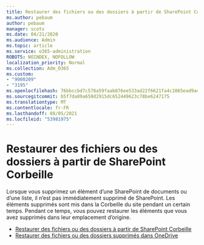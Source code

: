 ```yaml
---
title: Restaurer des fichiers ou des dossiers à partir de SharePoint Corbeille
ms.author: pebaum
author: pebaum
manager: scotv
ms.date: 04/21/2020
ms.audience: Admin
ms.topic: article
ms.service: o365-administration
ROBOTS: NOINDEX, NOFOLLOW
localization_priority: Normal
ms.collection: Adm_O365
ms.custom:
- "9000209"
- "3195"
ms.openlocfilehash: 76bbccbd7c578a59faab076ee533ad22f6621fa4c1065ead9adce091acb0ef51
ms.sourcegitcommit: b5f7da89a650d2915dc652449623c78be6247175
ms.translationtype: MT
ms.contentlocale: fr-FR
ms.lasthandoff: 08/05/2021
ms.locfileid: "53981975"
---
```

# <a name="restore-files-or-folders-from-the-sharepoint-recycle-bin"></a>Restaurer des fichiers ou des dossiers à partir de SharePoint Corbeille 

Lorsque vous supprimez un élément d’une SharePoint de documents ou d’une liste, il n’est pas immédiatement supprimé de SharePoint. Les éléments supprimés sont mis dans la Corbeille du site pendant un certain temps. Pendant ce temps, vous pouvez restaurer les éléments que vous avez supprimés dans leur emplacement d’origine.

- [Restaurer des fichiers ou des dossiers à partir de SharePoint Corbeille](https://support.office.com/article/Restore-items-in-the-Recycle-Bin-of-a-SharePoint-site-6df466b6-55f2-4898-8d6e-c0dff851a0be)
- [Restaurer des fichiers ou des dossiers supprimés dans OneDrive](https://support.office.com/article/restore-deleted-files-or-folders-in-onedrive-949ada80-0026-4db3-a953-c99083e6a84f)
